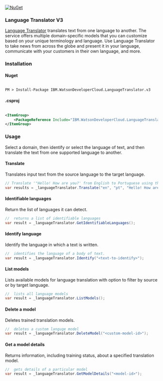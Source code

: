 [![NuGet](https://img.shields.io/badge/nuget-v2.17.0-green.svg?style=flat)](https://www.nuget.org/packages/IBM.WatsonDeveloperCloud.LanguageTranslator.v3/)

### Language Translator V3

[Language Translator][language_translator] translates text from one language to another. The service offers multiple domain-specific models that you can customize based on your unique terminology and language. Use Language Translator to take news from across the globe and present it in your language, communicate with your customers in their own language, and more.

### Installation
#### Nuget
```

PM > Install-Package IBM.WatsonDeveloperCloud.LanguageTranslator.v3

```
#### .csproj
```xml

<ItemGroup>
    <PackageReference Include="IBM.WatsonDeveloperCloud.LanguageTranslator.v3" Version="2.17.0" />
</ItemGroup>

```
### Usage
Select a domain, then identify or select the language of text, and then translate the text from one supported language to another.

#### Translate
Translates input text from the source language to the target language.
```cs
// Translate '"Hello! How are you?' from English to Portuguese using the Language Translator service
var results = _languageTranslator.Translate("en", "pt", "Hello! How are you?");
```

#### Identifiable languages
Return the list of languages it can detect.
```cs
//  returns a list of identifiable languages
var result = _languageTranslator.GetIdentifiableLanguages();
```

#### Identify language
Identify the language in which a text is written.
```cs
//  identifies the language of a body of text.
var result = _languageTranslator.Identify("<text-to-identify>");
```

#### List models
Lists available models for language translation with option to filter by source or by target language.
```cs
//  lists all language models
var result = _languageTranslator.ListModels();
```

<!-- #### Create a model
Uploads a TMX glossary file on top of a domain to customize a translation model.Depending on the size of the file, training can range from minutes for a glossary to several hours for a large parallel corpus. Glossary files must be less than 10 MB. The cumulative file size of all uploaded glossary and corpus files is limited to 250 MB.
```cs
``` -->

#### Delete a model
Deletes trained translation models.
```cs
//  deletes a custom languge model
var result = _languageTranslator.DeleteModel("<custom-model-id>");
```

#### Get a model details
Returns information, including training status, about a specified translation model.
```cs
//  gets details of a particular model
var result = _languageTranslator.GetModelDetails("<model-id>");
```

[language_translator]: https://console.bluemix.net/docs/services/language-translator/getting-started.html
